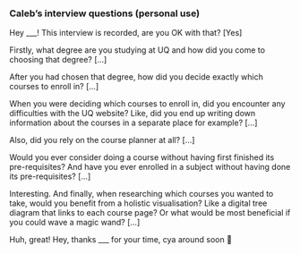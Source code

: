 ### Caleb’s interview questions (personal use)

Hey \_\_\_\! This interview is recorded, are you OK with that? \[Yes\]

Firstly, what degree are you studying at UQ and how did you come to choosing that degree?
\[...\]

After you had chosen that degree, how did you decide exactly which courses to enroll in?
\[...\]

When you were deciding which courses to enroll in, did you encounter any difficulties with the UQ website? Like, did you end up writing down information about the courses in a separate place for example?
\[...\]

Also, did you rely on the course planner at all?
\[...\]

Would you ever consider doing a course without having first finished its pre-requisites? And have you ever enrolled in a subject without having done its pre-requisites?
\[...\]

Interesting. And finally, when researching which courses you wanted to take, would you benefit from a holistic visualisation? Like a digital tree diagram that links to each course page? Or what would be most beneficial if you could wave a magic wand?
\[...\]

Huh, great\! Hey, thanks \_\_\_ for your time, cya around soon 🙂
